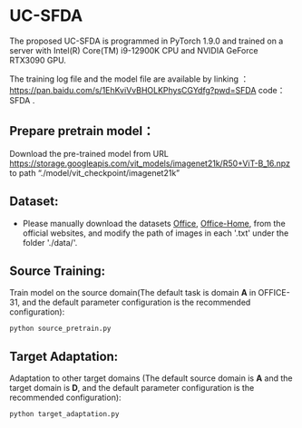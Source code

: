 # UC-SFDA

The proposed UC-SFDA is programmed in PyTorch 1.9.0 and trained on a server with Intel(R) Core(TM) i9-12900K CPU and NVIDIA GeForce RTX3090 GPU.

The training log file and the model file are available by linking ：https://pan.baidu.com/s/1EhKviVvBHOLKPhysCGYdfg?pwd=SFDA code：SFDA .

## Prepare pretrain model：

Download the pre-trained model from URL https://storage.googleapis.com/vit_models/imagenet21k/R50+ViT-B_16.npz  to path “./model/vit_checkpoint/imagenet21k”

## Dataset:

- Please manually download the datasets [Office](https://drive.google.com/file/d/0B4IapRTv9pJ1WGZVd1VDMmhwdlE/view), [Office-Home](https://drive.google.com/file/d/0B81rNlvomiwed0V1YUxQdC1uOTg/view), from the official websites, and modify the path of images in each '.txt' under the folder './data/'.

## Source Training:

Train model on the source domain(The default task is domain **A** in OFFICE-31, and the default parameter configuration is the recommended configuration):

```
python source_pretrain.py
```

## Target Adaptation:

Adaptation to other target domains (The default source domain is **A** and the target domain is **D**, and the default parameter configuration is the recommended configuration):

```
python target_adaptation.py
```

